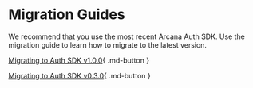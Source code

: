 # Migration Guides

We recommend that you use the most recent Arcana Auth SDK. Use the migration guide to learn how to migrate to the latest version.

[Migrating to Auth SDK v1.0.0](main_auth_v1.0.0_migration.md){ .md-button }

[Migrating to Auth SDK v0.3.0](beta_auth_v0.3.0_migration.md){ .md-button }